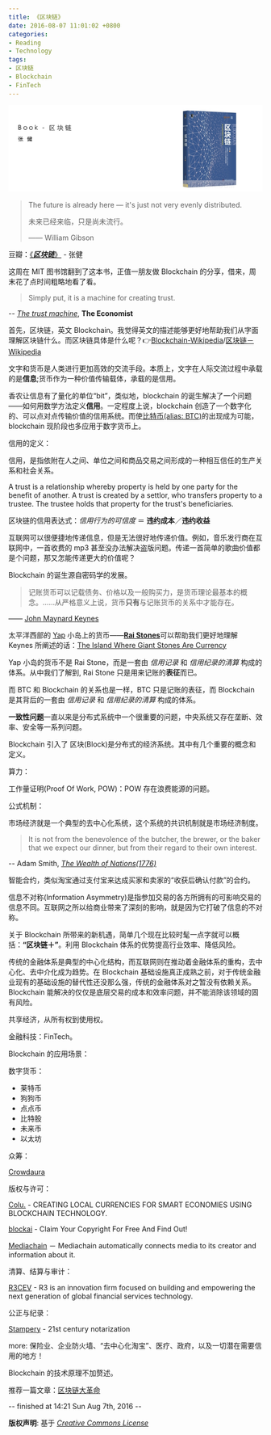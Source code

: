 ```yaml
---
title: 《区块链》
date: 2016-08-07 11:01:02 +0800
categories:
- Reading
- Technology
tags:
- 区块链
- Blockchain
- FinTech
---
```


![book-Blockchain](../uploads/books/book-Blockchain.png)

<blockquote class="blockquote-center">
The future is already here — it's just not very evenly distributed.
<p>未来已经来临，只是尚未流行。</p>
<p> —— William Gibson</p>

</blockquote>

<!-- more -->

豆瓣：[《***区块链***》](https://book.douban.com/subject/26831424/) - 张健

这周在 MIT 图书馆翻到了这本书，正值一朋友做 Blockchain 的分享，借来，周末花了点时间粗略地看了看。

> Simply put, it is a machine for creating trust.

-- [*The trust machine*](http://www.economist.com/news/leaders/21677198-technology-behind-bitcoin-could-transform-how-economy-works-trust-machine), **The Economist**

首先，区块链，英文 Blockchain。我觉得英文的描述能够更好地帮助我们从字面理解区块链什么。而区块链具体是什么呢？👉[Blockchain-Wikipedia](https://en.wikipedia.org/wiki/Blockchain_(database))/[区块链－Wikipedia](https://zh.wikipedia.org/wiki/%E5%8C%BA%E5%9D%97%E9%93%BE)


文字和货币是人类进行更加高效的交流手段。本质上，文字在人际交流过程中承载的是**信息**;货币作为一种价值传输载体，承载的是信用。

香农让信息有了量化的单位“bit”，类似地，blockchain 的诞生解决了一个问题——如何用数学方法定义**信用**。一定程度上说，blockchain 创造了一个数字化的、可以点对点传输价值的信用系统。而使[比特币(alias: BTC)](https://zh.wikipedia.org/zh/%E6%AF%94%E7%89%B9%E5%B8%81)的出现成为可能，blockchain 现阶段也多应用于数字货币上。

信用的定义：

信用，是指依附在人之间、单位之间和商品交易之间形成的一种相互信任的生产关系和社会关系。

A trust is a relationship whereby property is held by one party for the benefit of another. A trust is created by a settlor, who transfers property to a trustee. The trustee holds that property for the trust's beneficiaries.


区块链的信用表达式：*信用行为的可信度* ＝ **违约成本**／**违约收益**

互联网可以很便捷地传递信息，但是无法很好地传递价值。例如，音乐发行商在互联网中，一首收费的 mp3 甚至没办法解决盗版问题。传递一首简单的歌曲价值都是个问题，那又怎能传递更大的价值呢？

Blockchain 的诞生源自密码学的发展。

> 记账货币可以记载债务、价格以及一般购买力，是货币理论最基本的概念。......从严格意义上说，货币**只有**与记账货币的关系中才能存在。

—— [John Maynard Keynes](https://en.wikipedia.org/wiki/John_Maynard_Keynes)

太平洋西部的 [Yap](https://en.wikipedia.org/wiki/Yap) 小岛上的货币——[**Rai Stones**](https://en.wikipedia.org/wiki/Rai_stones)可以帮助我们更好地理解 Keynes 所阐述的话：[The Island Where Giant Stones Are Currency](http://www.slate.com/blogs/atlas_obscura/2013/10/15/cash_card_or_car_sized_stone_payment_options_on_the_island_of_yap.html)

Yap 小岛的货币不是 Rai Stone，而是一套由 *信用记录* 和 *信用纪录的清算* 构成的体系。从中我们了解到, Rai Stone 只是用来记账的**表征**而已。

而 BTC 和 Blockchain 的关系也是一样，BTC 只是记账的表征，而 Blockchain 是其背后的一套由 *信用记录* 和 *信用纪录的清算* 构成的体系。


**一致性问题**一直以来是分布式系统中一个很重要的问题，中央系统又存在垄断、效率、安全等一系列问题。

Blockchain 引入了 区块(Block)是分布式的经济系统。其中有几个重要的概念和定义。

算力：

工作量证明(Proof Of Work, POW)：POW 存在浪费能源的问题。

公式机制：

市场经济就是一个典型的去中心化系统，这个系统的共识机制就是市场经济制度。

> It is not from the benevolence of the butcher, the brewer, or the baker that we expect our dinner, but from their regard to their own interest.

-- Adam Smith, [*The Wealth of Nations(1776)*](https://en.wikipedia.org/wiki/The_Wealth_of_Nations)


智能合约，类似淘宝通过支付宝来达成买家和卖家的“收获后确认付款”的合约。

信息不对称(Information Asymmetry)是指参加交易的各方所拥有的可影响交易的信息不同。互联网之所以给商业带来了深刻的影响，就是因为它打破了信息的不对称。

关于 Blockchain 所带来的新机遇，简单几个现在比较时髦一点字就可以概括：**“区块链＋”**。利用 Blockchain 体系的优势提高行业效率、降低风险。

传统的金融体系是典型的中心化结构，而互联网则在推动着金融体系的重构，去中心化、去中介化成为趋势。在 Blockchain 基础设施真正成熟之前，对于传统金融业现有的基础设施的替代性还没那么强，传统的金融体系对之暂没有依赖关系。Blockchain 能解决的仅仅是底层交易的成本和效率问题，并不能消除该领域的固有风险。

共享经济，从所有权到使用权。

金融科技：FinTech。



Blockchain 的应用场景：

数字货币：

- 莱特币
- 狗狗币
- 点点币
- 比特股
- 未来币
- 以太坊

众筹：

[Crowdaura](http://coinjournal.net/blockchain-startup-crowdaura-selected-for-accentures-2016-fintech-innovation-lab-in-london/)


版权与许可：

[Colu.](https://www.colu.com/) - CREATING LOCAL CURRENCIES FOR SMART ECONOMIES USING BLOCKCHAIN TECHNOLOGY.

[blockai](https://blockai.com/) - Claim Your Copyright For Free And Find Out!

[Mediachain](http://www.mediachain.io/) － Mediachain automatically connects media to its creator and information about it.

清算、结算与审计：

[R3CEV](http://r3cev.com/) - R3 is an innovation firm focused on building and empowering the next generation of global financial services technology.

公正与纪录：

[Stampery](https://stampery.com/) - 21st century notarization

more: 保险业、企业防火墙、“去中心化淘宝”、医疗、政府，以及一切潜在需要信用的地方！

Blockchain 的技术原理不加赘述。

推荐一篇文章：[区块链大革命](http://8btc.com/thread-33029-1-1.html)

-- finished at 14:21 Sun Aug 7th, 2016 --	

**版权声明**: 基于 [*Creative Commons License*](https://creativecommons.org/licenses/by-nc-nd/3.0/deed.zh)















